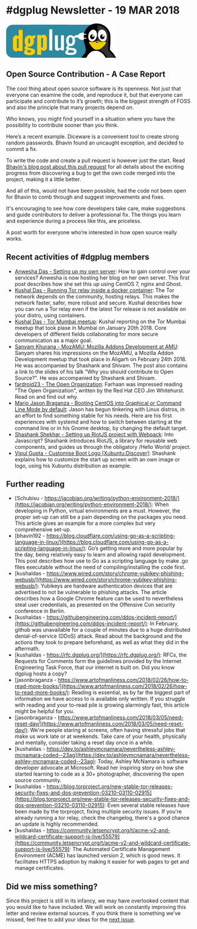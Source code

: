
# \#dgplug Newsletter - 19 MAR 2018

![dgplug logo][img:logo]

## Open Source Contribution - A Case Report 

The cool thing about open source software is its openness. Not just that everyone can examine the code, and reproduce it, but that everyone can participate and contribute to it’s growth; this is the biggest strength of FOSS and also the principle that many projects depend on.

Who knows, you might find yourself in a situation where you have the possibility to contribute sooner than you think.

Here’s a recent example. Diceware is a convenient tool to create strong random passwords. Bhavin found an uncaught exception,  and decided to commit a fix.

To write the code and create a pull request is however just the start. Read [Bhavin's blog post about this pull request](https://geeksocket.in/blog/contributing-diceware-tool/) for all details about the exciting progress from discovering a bug to get the own code merged into the project, making it a little better.

And all of this, would not have been possible, had the code not been open for Bhavin to comb through and suggest improvements and fixes.

It's encouraging to see how core developers take care, make suggestions and guide contributors to deliver a professional fix. The things you learn and experience during a process like this, are priceless.

A post worth for everyone who’re interested in how open source really works. 

## Recent activities of \#dgplug members

- [Anwesha Das - Setting up my own server](https://anweshadas.in/setting-up-my-own-server/): How to gain control over your services? Anwesha is now hosting her blog on her own server. This first post describes how she set this up using CentOS 7, nginx and Ghost. 
- [Kushal Das - Running Tor relay inside a docker container](https://kushaldas.in/posts/running-tor-relay-inside-a-docker-container.html): The Tor network depends on the community, hosting relays. This makes the network faster, safer, more robust and secure. Kushal describes how you can run a Tor relay even if the latest Tor release is not available on your distro, using containers. 
- [Kushal Das - Tor Mumbai meetup](https://kushaldas.in/posts/tor-mumbai-meetup.html): Kushal reporting on the Tor Mumbai meetup that took plase in Mumbai on January 20th 2018. Core developers of different fields collaborating for more secure communication as a major goal.
- [Sanyam Khurana - MozAMU: Mozilla Addons Development at AMU](http://SanyamKhurana.com/blog/mozilla-addons-dev-amu.html): Sanyam shares his impressions on the MozAMU, a Mozilla Addon Development meetup that took place in Aligarh on February 24th 2018. He was accompanied by Shashank and Shivam. The post also contains a link to the slides of his talk "Why you should contribute to Open Source?". He was accompanied by Shashank and Shivam.
- [fardroid23 - The Open Organization](https://farhaanbukhsh.wordpress.com/2018/02/28/the-open-organization/): Farhaan was impressed reading "The Open Organization", written by the Red Hat CEO Jim Whitehurst. Read on and find out why.
- [Mario Jason Braganza - Booting CentOS into Graphical or Command Line Mode by default](https://janusworx.com/booting-centos-into-graphical-command-line-mode/): Jason has begun tinkering with Linux distros, in an effort to find something stable for his needs. Here are his first experiences with systemd and how to switch between starting at the command line or in his Gnome desktop, by changing the default target.
- [Shashank Shekhar - Setting up RiotJS project with Webpack](https://medium.com/@shashank7200/setting-up-riotjs-project-with-webpack-854df3f3f093?source=rss-add6503df58c------2): Into Javascript? Shashank introduces RiotJS, a library for reusable web components, and guides us through the obligatory /Hello World/ project.
- [Vipul Gupta - Customise Boot Logo [Xubuntu:Discover]](https://mixstersite.wordpress.com/2018/03/01/customise-boot-logo-xubuntu-discover/): Shashank explains how to customize the start up screen with an own image or logo, using his Xubuntu distribution as example.


## Further reading

- [Schubisu - https://jacobian.org/writing/python-environment-2018/](https://jacobian.org/writing/python-environment-2018/): When developing in Python, virtual environments are a must. However, the proper set-up can still be a pain depending on the packages you need. This article gives an example for a more complex but very comprehensive set-up.
- [bhavin192 - https://blog.cloudflare.com/using-go-as-a-scripting-language-in-linux/](https://blog.cloudflare.com/using-go-as-a-scripting-language-in-linux/): Go’s getting more and more popular by the day, being relatively easy to learn and allowing rapid development. This post describes how use to Go as a scripting language by make .go files executable without the need of compiling/installing the code first.  
- [kushaldas - https://www.wired.com/story/chrome-yubikey-phishing-webusb/](https://www.wired.com/story/chrome-yubikey-phishing-webusb/): Yubikeys are hardware authentication devices that are advertised to not be vulnerable to phishing attacks. The article describes how a Google Chrome feature can be used to nevertheless steal user credentials, as presented on the Offensive Con security conference in Berlin.
- [kushaldas - https://githubengineering.com/ddos-incident-report/](https://githubengineering.com/ddos-incident-report/): In February, github was unavailable for a couple of minutes due to a huge distributed denial-of-service (DDoS) attack. Read about the background and the actions they took to prepare beforehand, as well as what they did in the aftermath.
- [kushaldas - https://rfc.dgplug.org/](https://rfc.dgplug.org/): RFCs, the Requests for Comments form the guidelines provided by the Internet Engineering Task Force, that our internet is built on. Did you know dgplug hosts a copy?
- [jasonbraganza - https://www.artofmanliness.com/2018/02/26/how-to-read-more-books/](https://www.artofmanliness.com/2018/02/26/how-to-read-more-books/): Reading is essential, as by far the biggest part of information we have access to is available only written. If you struggle with reading and your to-read pile is growing alarmingly fast, this article might be helpful for you.
- [jasonbraganza - https://www.artofmanliness.com/2018/03/05/need-reset-day/](https://www.artofmanliness.com/2018/03/05/need-reset-day/): We're people staring at screens, often having stressful jobs that make us work late or at weekends. Take care of your health, physically and mentally, consider taking a reset day once in a while.
- [kushaldas - https://dev.to/ashleymcnamara/nevertheless-ashley-mcnamara-coded--23ag](https://dev.to/ashleymcnamara/nevertheless-ashley-mcnamara-coded--23ag): Today, Ashley McNamara is software developer advocate at Microsoft. Read her inspiring story on how she started learning to code as a 30+ photographer, discovering the open source community.
- [kushaldas - https://blog.torproject.org/new-stable-tor-releases-security-fixes-and-dos-prevention-03210-03110-02915](https://blog.torproject.org/new-stable-tor-releases-security-fixes-and-dos-prevention-03210-03110-02915): Even several stable releases have been made by the torproject, fixing multiple security issues. If you're already running a tor relay, check the changelog, there's a good chance an update is highly recommended.
- [kushaldas - https://community.letsencrypt.org/t/acme-v2-and-wildcard-certificate-support-is-live/55579](https://community.letsencrypt.org/t/acme-v2-and-wildcard-certificate-support-is-live/55579): The Automated Certificate Management Environment (ACME) has launched version 2, which is good news. It facilitates HTTPS adoption by making it easier for web pages to get and manage certificates. 

## Did we miss something?

Since this project is still in its infancy, we may have overlooked content that you would like to have included. We will work on constantly improving this letter and review external sources. If you think there is something we've missed, feel free to add your ideas for the [next issue][link:next_issue].


[img:logo]: ../../static/img/dgplug_logo.png
[link:dgplug]: https://dgplug.org
[link:planet]: http://planet.dgplug.org
[link:students_planet]: http://students.planet.dgplug.org
[link:freenode]: https://freenode.net
[link:next_issue]: https://github.com/dgplug/newsletter/issues/6
